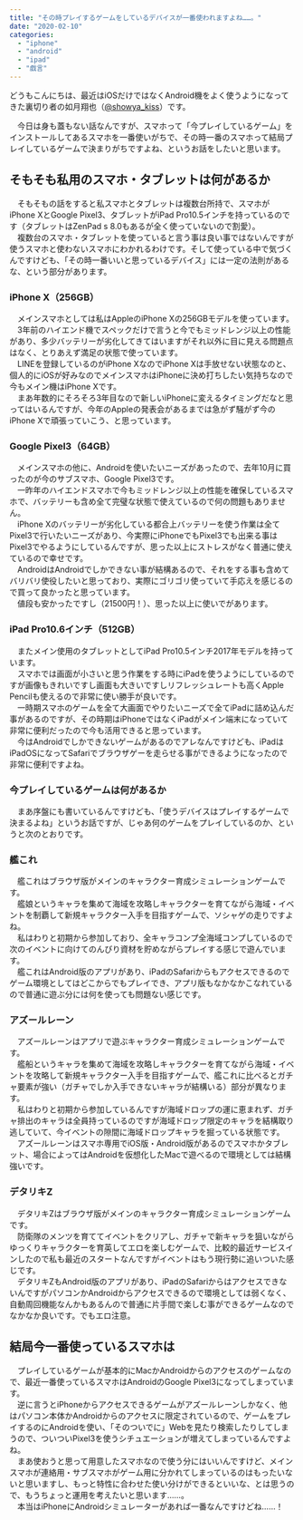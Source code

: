 ```yaml
---
title: "その時プレイするゲームをしているデバイスが一番使われますよね……。"
date: "2020-02-10"
categories: 
  - "iphone"
  - "android"
  - "ipad"
  - "戯言"
---
```


どうもこんにちは、最近はiOSだけではなくAndroid機をよく使うようになってきた裏切り者の如月翔也（[@showya\_kiss](http://twitter.com/showya_kiss)）です。  
  
　今日は身も蓋もない話なんですが、スマホって「今プレイしているゲーム」をインストールしてあるスマホを一番使いがちで、その時一番のスマホって結局プレイしているゲームで決まりがちですよね、というお話をしたいと思います。  

## そもそも私用のスマホ・タブレットは何があるか

　そもそもの話をすると私スマホとタブレットは複数台所持で、スマホがiPhone XとGoogle Pixel3、タブレットがiPad Pro10.5インチを持っているのです（タブレットはZenPad s 8.0もあるが全く使っていないので割愛）。  
　複数台のスマホ・タブレットを使っていると言う事は良い事ではないんですが使うスマホと使わないスマホにわかれるわけです。そして使っている中で気づくんですけども、「その時一番いいと思っているデバイス」には一定の法則があるな、という部分があります。  

### iPhone X（256GB）

　メインスマホとしては私はAppleのiPhone Xの256GBモデルを使っています。  
　3年前のハイエンド機でスペックだけで言うと今でもミッドレンジ以上の性能があり、多少バッテリーが劣化してきてはいますがそれ以外に目に見える問題点はなく、とりあえず満足の状態で使っています。  
　LINEを登録しているのがiPhone XなのでiPhone Xは手放せない状態なのと、個人的にiOSが好みなのでメインスマホはiPhoneに決め打ちしたい気持ちなので今もメイン機はiPhone Xです。  
　まあ年数的にそろそろ3年目なので新しいiPhoneに変えるタイミングだなと思ってはいるんですが、今年のAppleの発表会があるまでは急がず騒がず今のiPhone Xで頑張っていこう、と思っています。  

### Google Pixel3（64GB）

　メインスマホの他に、Androidを使いたいニーズがあったので、去年10月に買ったのが今のサブスマホ、Google Pixel3です。  
　一昨年のハイエンドスマホで今もミッドレンジ以上の性能を確保しているスマホで、バッテリーも含め全て完璧な状態で使えているので何の問題もありません。  
　iPhone Xのバッテリーが劣化している都合上バッテリーを使う作業は全てPixel3で行いたいニーズがあり、今実際にiPhoneでもPixel3でも出来る事はPixel3でやるようにしているんですが、思った以上にストレスがなく普通に使えているので幸せです。  
　AndroidはAndroidでしかできない事が結構あるので、それをする事も含めてバリバリ使役したいと思っており、実際にゴリゴリ使っていて手応えを感じるので買って良かったと思っています。  
　値段も安かったですし（21500円！）、思った以上に使いでがあります。  

### iPad Pro10.6インチ（512GB）

　またメイン使用のタブレットとしてiPad Pro10.5インチ2017年モデルを持っています。  
　スマホでは画面が小さいと思う作業をする時にiPadを使うようにしているのですが画像もきれいですし画面も大きいですしリフレッシュレートも高くApple Pencilも使えるので非常に使い勝手が良いです。  
　一時期スマホのゲームを全て大画面でやりたいニーズで全てiPadに詰め込んだ事があるのですが、その時期はiPhoneではなくiPadがメイン端末になっていて非常に便利だったので今も活用できると思っています。  
　今はAndroidでしかできないゲームがあるのでアレなんですけども、iPadはiPadOSになってSafariでブラウザゲーを走らせる事ができるようになったので非常に便利ですよね。  

### 今プレイしているゲームは何があるか

　まあ序盤にも書いているんですけども、「使うデバイスはプレイするゲームで決まるよね」というお話ですが、じゃあ何のゲームをプレイしているのか、というと次のとおりです。  

### 艦これ

　艦これはブラウザ版がメインのキャラクター育成シミュレーションゲームです。  
　艦娘というキャラを集めて海域を攻略しキャラクターを育てながら海域・イベントを制覇して新規キャラクター入手を目指すゲームで、ソシャゲの走りですよね。  
　私はわりと初期から参加しており、全キャラコンプ全海域コンプしているので次のイベントに向けてのんびり資材を貯めながらプレイする感じで遊んでいます。  
　艦これはAndroid版のアプリがあり、iPadのSafariからもアクセスできるのでゲーム環境としてはどこからでもプレイでき、アプリ版もなかなかこなれているので普通に遊ぶ分には何を使っても問題ない感じです。  

### アズールレーン

　アズールレーンはアプリで遊ぶキャラクター育成シミュレーションゲームです。  
　艦船というキャラを集めて海域を攻略しキャラクターを育てながら海域・イベントを攻略して新規キャラクター入手を目指すゲームで、艦これに比べるとガチャ要素が強い（ガチャでしか入手できないキャラが結構いる）部分が異なります。  
　私はわりと初期から参加しているんですが海域ドロップの運に恵まれず、ガチャ排出のキャラは全員持っているのですが海域ドロップ限定のキャラを結構取り逃していて、今イベントの隙間に海域ドロップキャラを掘っている状態です。  
　アズールレーンはスマホ専用でiOS版・Android版があるのでスマホかタブレット、場合によってはAndroidを仮想化したMacで遊べるので環境としては結構強いです。  

### デタリキZ

　デタリキZはブラウザ版がメインのキャラクター育成シミュレーションゲームです。  
　防衛隊のメンツを育ててイベントをクリアし、ガチャで新キャラを狙いながらゆっくりキャラクターを育英してエロを楽しむゲームで、比較的最近サービスインしたので私も最近のスタートなんですがイベントはもう現行勢に追いついた感じです。  
　デタリキZもAndroid版のアプリがあり、iPadのSafariからはアクセスできないんですがパソコンかAndroidからアクセスできるので環境としては弱くなく、自動周回機能なんかもあるんので普通に片手間で楽しむ事ができるゲームなのでなかなか良いです。でもエロ注意。  

## 結局今一番使っているスマホは

　プレイしているゲームが基本的にMacかAndroidからのアクセスのゲームなので、最近一番使っているスマホはAndroidのGoogle Pixel3になってしまっています。  
　逆に言うとiPhoneからアクセスできるゲームがアズールレーンしかなく、他はパソコン本体かAndroidからのアクセスに限定されているので、ゲームをプレイするのにAndroidを使い、「そのついでに」Webを見たり検索したりしてしまうので、ついついPixel3を使うシチュエーションが増えてしまっているんですよね。  
　まあ使おうと思って用意したスマホなので使う分にはいいんですけど、メインスマホが連絡用・サブスマホがゲーム用に分かれてしまっているのはもったいないと思いますし、もっと特性に合わせた使い分けができるといいな、とは思うので、もうちょっと運用を考えたいと思います……。  
　本当はiPhoneにAndroidシミュレーターがあれば一番なんですけどね……！
